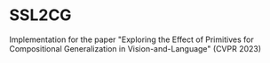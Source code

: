 # SSL2CG
Implementation for the paper "Exploring the Effect of Primitives for Compositional Generalization in Vision-and-Language" (CVPR 2023)
